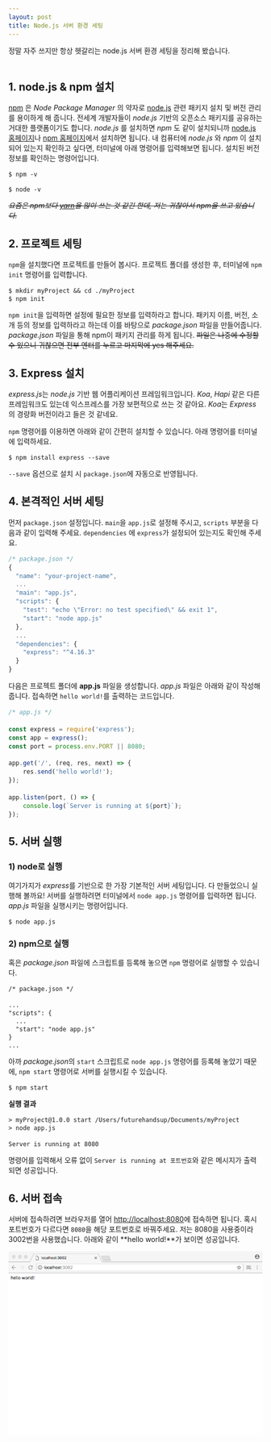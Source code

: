 ```yaml
---
layout: post
title: Node.js 서버 환경 세팅
---
```


정말 자주 쓰지만 항상 헷갈리는 node.js 서버 환경 세팅을 정리해 봤습니다.
<br><br>


## 1. node.js & npm 설치
[npm](https://npmjs.com/) 은 *Node Package Manager* 의 약자로 [node.js](https://nodejs.org/) 관련 패키지 설치 및 버전 관리를 용이하게 해 줍니다. 전세계 개발자들이 *node.js* 기반의 오픈소스 패키지를 공유하는 거대한 플랫폼이기도 합니다. *node.js* 를 설치하면 *npm* 도 같이 설치되니까 [node.js 홈페이지](https://nodejs.org/)나 [npm 홈페이지](https://npmjs.com/)에서 설치하면 됩니다.
내 컴퓨터에 *node.js* 와 *npm* 이 설치되어 있는지 확인하고 싶다면, 터미널에 아래 명령어를 입력해보면 됩니다. 설치된 버전정보를 확인하는 명령어입니다.
~~~
$ npm -v
~~~
~~~
$ node -v
~~~

~~_요즘은 npm보다 [yarn](https://yarnpkg.com)을 많이 쓰는 것 같긴 한데, 저는 귀찮아서 npm을 쓰고 있습니다._~~

## 2. 프로젝트 세팅
`npm`을 설치했다면 프로젝트를 만들어 봅시다. 프로젝트 폴더를 생성한 후, 터미널에 `npm init` 명령어를 입력합니다.
~~~
$ mkdir myProject && cd ./myProject
$ npm init
~~~

`npm init`을 입력하면 설정에 필요한 정보를 입력하라고 합니다. 패키지 이름, 버전, 소개 등의 정보를 입력하라고 하는데 이를 바탕으로 *package.json* 파일을 만들어줍니다. *package.json* 파일을 통해 npm이 패키지 관리를 하게 됩니다. ~~파일은 나중에 수정할 수 있으니 귀찮으면 전부 엔터를 누르고 마지막에 yes 해주세요.~~

## 3. Express 설치
*express.js*는 *node.js* 기반 웹 어플리케이션 프레임워크입니다. *Koa*, *Hapi* 같은 다른 프레임워크도 있는데 익스프레스를 가장 보편적으로 쓰는 것 같아요. *Koa*는 *Express* 의 경량화 버전이라고 들은 것 같네요.

`npm` 명령어를 이용하면 아래와 같이 간편히 설치할 수 있습니다. 아래 명령어를 터미널에 입력하세요.
~~~
$ npm install express --save
~~~
`--save` 옵션으로 설치 시 `package.json`에 자동으로 반영됩니다.

## 4. 본격적인 서버 세팅
먼저 `package.json` 설정입니다. `main`을 `app.js`로 설정해 주시고, `scripts` 부분을 다음과 같이 입력해 주세요.
`dependencies` 에 `express`가 설정되어 있는지도 확인해 주세요.

~~~javascript
/* package.json */
{
  "name": "your-project-name",
  ...
  "main": "app.js",
  "scripts": {
    "test": "echo \"Error: no test specified\" && exit 1",
    "start": "node app.js"
  },
  ...
  "dependencies": {
    "express": "^4.16.3"
  }
}
~~~

다음은 프로젝트 폴더에 **app.js** 파일을 생성합니다. *app.js* 파일은 아래와 같이 작성해 줍니다. 접속하면 `hello world!`를 출력하는 코드입니다.

~~~javascript
/* app.js */

const express = require('express');
const app = express();
const port = process.env.PORT || 8080;

app.get('/', (req, res, next) => {
    res.send('hello world!');
});

app.listen(port, () => {
    console.log(`Server is running at ${port}`);
});
~~~

## 5. 서버 실행
### 1) node로 실행
여기가지가 *express*를 기반으로 한 가장 기본적인 서버 세팅입니다.
다 만들었으니 실행해 볼까요! 서버를 실행하려면 터미널에서 `node app.js` 명령어를 입력하면 됩니다. *app.js* 파일을 실행시키는 명령어입니다.
~~~
$ node app.js
~~~

### 2) npm으로 실행
혹은 *package.json* 파일에 스크립트를 등록해 놓으면 `npm` 명령어로 실행할 수 있습니다.
~~~
/* package.json */

...
"scripts": {
  ...
  "start": "node app.js"
}
...
~~~
아까 *package.json*의 `start` 스크립트로 `node app.js` 명령어를 등록해 놓았기 때문에, `npm start` 명령어로 서버를 실행시킬 수 있습니다.
~~~
$ npm start
~~~

**실행 결과**
~~~
> myProject@1.0.0 start /Users/futurehandsup/Documents/myProject
> node app.js

Server is running at 8080
~~~
명령어를 입력해서 오류 없이 `Server is running at 포트번호`와 같은 메시지가 출력되면 성공입니다.

## 6. 서버 접속
서버에 접속하려면 브라우저를 열어 <http://localhost:8080>에 접속하면 됩니다. 혹시 포트번호가 다르다면 `8080`을 해당 포트번호로 바꿔주세요. 저는 8080을 사용중이라 3002번을 사용했습니다. 아래와 같이 **hello world!**가 보이면 성공입니다.

![hello world!](/assets/images/1/pic1.png "hello world!")
